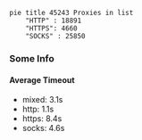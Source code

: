
```mermaid
pie title 45243 Proxies in list
    "HTTP" : 18891
    "HTTPS": 4660
    "SOCKS" : 25850
```

### Some Info
#### Average Timeout

- mixed: 3.1s
- http: 1.1s
- https: 8.4s
- socks: 4.6s